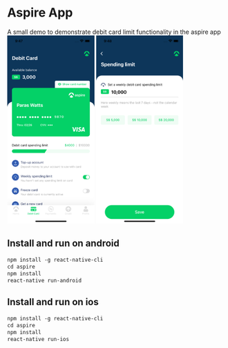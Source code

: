 # Aspire App

A small demo to demonstrate debit card limit functionality in the aspire app
<img src="demo.png" alt="demo" width="40%"/>
<img src="demo2.png" alt="demo2" width="40%"/>

## Install and run on android

```
npm install -g react-native-cli
cd aspire
npm install
react-native run-android
```

## Install and run on ios

```
npm install -g react-native-cli
cd aspire
npm install
react-native run-ios
```
